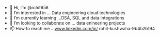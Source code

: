 - 👋 Hi, I’m @rohit958
- 👀 I’m interested in ... Data engineering cloud technologies
- 🌱 I’m currently learning ...DSA, SQL and data Integrations
- 💞️ I’m looking to collaborate on ... data enineering projects
- 📫 How to reach me ...www.linkedin.com/in/ 
rohit-kushwaha-9b4b2b194


<!---
rohit958/rohit958 is a ✨ special ✨ repository because its `README.md` (this file) appears on your GitHub profile.
You can click the Preview link to take a look at your changes.
--->
